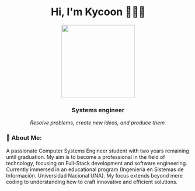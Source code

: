 <div align="center">
    <h1>Hi, I'm Kycoon 👋👨‍💻</h1>
    <img src="https://i.giphy.com/QDjpIL6oNCVZ4qzGs7.webp" width="200"/>
    <h3>Systems engineer</h3>
    <i>Resolve problems, create new ideas, and produce them.</i>
     
</div>
<div>
     <h3>🌟 About Me:</h3>
     <p>A passionate Computer Systems Engineer student with two years remaining until graduation. My aim is to become a professional in the field of technology, focusing on Full-Stack development and software engineering.
     Currently immersed in an educational program (Ingeniería en Sistemas de Información. Universidad Nacional UNA). My focus extends beyond mere coding to understanding how to craft innovative and efficient solutions.
     </p>
</div>


